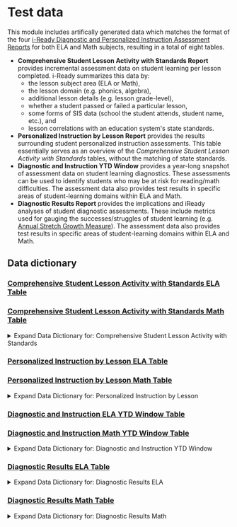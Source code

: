 # Test data

This module includes artifically generated data which matches the format of the four [i-Ready Diagnostic and Personalized Instruction Assessment Reports](https://www.curriculumassociates.com/programs/i-ready-assessment) for both ELA and Math subjects, resulting in a total of eight tables.
- <strong>Comprehensive Student Lesson Activity with Standards Report</strong> provides incremental assessment data on student learning per lesson completed. i-Ready summarizes this data by:
    - the lesson subject area (ELA or Math), 
    - the lesson domain (e.g. phonics, algebra), 
    - additional lesson details (e.g. lesson grade-level), 
    - whether a student passed or failed a particular lesson, 
    - some forms of SIS data (school the student attends, student name, etc.), and
    - lesson correlations with an education system's state standards.
- <strong>Personalized Instruction by Lesson Report</strong> provides the results surrounding student personalized instruction assessments. This table essentially serves as an overview of the <em>Comprehensive Student Lesson Activity with Standards</em> tables, without the matching of state standards.
- <strong>Diagnostic and Instruction YTD Window</strong> provides a year-long snapshot of assessment data on student learning diagnostics. These assessments can be used to identify students who may be at risk for reading/math difficulties. The assessment data also provides test results in specific areas of student-learning domains within ELA and Math. 
- <strong>Diagnostic Results Report</strong> provides the implications and iReady analyses of student diagnostic assessments. These include metrics used for gauging the successes/struggles of student learning (e.g. [Annual Stretch Growth Measure](https://www.curriculumassociates.com/access-and-equity/providing-a-path-to-proficiency-for-every-student)). The assessment data also provides test results in specific areas of student-learning domains within ELA and Math. 

## Data dictionary

### [Comprehensive Student Lesson Activity with Standards ELA Table](https://github.com/microsoft/OpenEduAnalytics/blob/main/modules/Digital_Learning_Apps_and_Platforms/iReady/test_data/test_data/comprehensive_student_lesson_activity_with_standards_ela/ela.csv)
### [Comprehensive Student Lesson Activity with Standards Math Table](https://github.com/microsoft/OpenEduAnalytics/blob/main/modules/Digital_Learning_Apps_and_Platforms/iReady/test_data/test_data/comprehensive_student_lesson_activity_with_standards_math/math.csv)

<details><summary>Expand Data Dictionary for: Comprehensive Student Lesson Activity with Standards</summary>
<p>

|Column Name | Data Type | Description |
|-----------|-----------|-----------|
| Last Name | String | The surname of the student. |
| First Name | String | The given name of the student. |
| Student ID | String | The student ID of the student. |
| Student Grade | String | The grade of the student in the education system (e.g. K, 1, 2). |
| Academic Year | String | The academic year of the student at the time of lesson completion. |
| School | String | The name of the school attended by the student. |
| Subject | String | The subject of the lesson (defaulted to "Reading" or "Math" depending on the table). |
| Domain | String | The domain of the lesson; area of learning in the context of the subject area (i.e. Phonics, Comprehension, High-Frequency Words, Phonological Awareness, Vocabulary, Numbers and Operations, Algebra, Measurement and Data, or Geometry). |
| Lesson Grade | String | The iReady-identified grade-level of the lesson. |
| Lesson Level | String | An indicator ("Early", "Mid", "Late", or "Extra") of how the lesson compares to the student, based on the student's grade and the lesson's grade-level <strong><em>[?? UNSURE DUE TO LACK OF DOCUMENTATION]</strong></em>|
| Lesson ID | String | The iReady ID of the associated lesson. |
| Lesson Name | String | The name of lesson. |
| Lesson Objective | String | The learning objective(s) outlined from the lesson. |
| Completion Date | Date | Date the lesson was completed by the student. |
| Total Time on Lesson (min) | Integer | The total number of minutes the student spent on the lesson. |
| Score | Integer | The final score of the student upon completion of the lesson. |
| Passed or Not Passed | String | An indicator ("Passed" or "Not Passed") of whether the student passed the lesson, based on their score exceeds or fails to meet the lesson-score-threshold. |
| Teacher-Assigned Lesson | String | An indicator ("Y" or "N") of whether the student's teacher assigned the lesson to the student. |
| State Standards | String | An abbreviation of the education system's state standards based on their state of residence (e.g. "CA-ELA"). |
| Type of Standard | String | An indicator ("Direct", "Related", "Partial", or "N/A") of whether the lesson belongs or correlates with state standards. |
| Standard Code | String | An abbreviated code for the state standard, to which the the lesson belongs. |
| Standard Text | String | A more in-depth identification of the specific standard, to which the lesson belongs. |

| [CHANGE PICTURE] Comprehensive Student Lesson Activity with Standards Test Data  | 
|:-------------------------:|
| ![](https://github.com/microsoft/OpenEduAnalytics/blob/main/modules/Digital_Learning_Apps_and_Platforms/Clever/docs/images/test_data_dailypart.png)  |

Notes: 

1) The "Comprehensive Student Lesson Activity with Standards ELA Table" and "Comprehensive Student Lesson Activity with Standards Math Table" have the exact same columns, though the data pertaining to the subject areas differ.

</p>
</details>

### [Personalized Instruction by Lesson ELA Table](https://github.com/microsoft/OpenEduAnalytics/blob/main/modules/Digital_Learning_Apps_and_Platforms/iReady/test_data/test_data/personalized_instruction_by_lesson_ela/ela.csv)
### [Personalized Instruction by Lesson Math Table](https://github.com/microsoft/OpenEduAnalytics/blob/main/modules/Digital_Learning_Apps_and_Platforms/iReady/test_data/test_data/personalized_instruction_by_lesson_math/math.csv)

<details><summary>Expand Data Dictionary for: Personalized Instruction by Lesson</summary>
<p>

|Column Name | Data Type | Description |
|-----------|-----------|-----------|
| Last Name | String | The surname of the student. |
| First Name | String | The given name of the student. |
| Student ID | String | The student ID of the student. |
| Student Grade | String | The grade of the student in the education system (e.g. K, 1, 2). |
| Academic Year | String | The academic year of the student at the time of lesson completion. |
| School | String | The name of the school attended by the student. |
| Subject | String | The subject of the lesson (defaulted to "Reading" or "Math" depending on the table). |
| Domain | String | The domain of the lesson; area of learning in the context of the subject area (i.e. Phonics, Comprehension, High-Frequency Words, Phonological Awareness, Vocabulary, Numbers and Operations, Algebra, Measurement and Data, or Geometry). |
| Lesson Grade | String | The iReady-identified grade-level of the lesson. |
| Lesson Level | String | An indicator ("Early", "Mid", "Late", or "Extra") of how the lesson compares to the student, based on the student's grade and the lesson's grade-level <strong><em>[?? UNSURE DUE TO LACK OF DOCUMENTATION]</strong></em>|
| Lesson ID | String | The iReady ID of the associated lesson. |
| Lesson Name | String | The name of lesson. |
| Lesson Objective | String | The learning objective(s) outlined from the lesson. |
| Lesson Language | String | The language in which the lesson was taught. |
| Completion Date | Date | Date the lesson was completed by the student. |
| Total Time on Lesson (min) | Integer | The total number of minutes the student spent on the lesson. |
| Score | Integer | The final score of the student upon completion of the lesson. |
| Passed or Not Passed | String | An indicator ("Passed" or "Not Passed") of whether the student passed the lesson, based on their score exceeds or fails to meet the lesson-score-threshold. |
| Teacher-Assigned Lesson | String | An indicator ("Y" or "N") of whether the student's teacher assigned the lesson to the student. |

| [CHANGE PICTURE] Personalized Instruction by Lesson Test Data  | 
|:-------------------------:|
| ![](https://github.com/microsoft/OpenEduAnalytics/blob/main/modules/Digital_Learning_Apps_and_Platforms/Clever/docs/images/test_data_resourceusage.png)  |

Notes: 

1) The "Personalized Instruction by Lesson ELA Table" and "Personalized Instruction by Lesson Math Table" have the exact same columns, though the data pertaining to the subject areas differ.

</p>
</details>

### [Diagnostic and Instruction ELA YTD Window Table](https://github.com/microsoft/OpenEduAnalytics/blob/main/modules/Digital_Learning_Apps_and_Platforms/iReady/test_data/test_data/diagnostic_and_instruction_ela_ytd_window/ela.csv)
### [Diagnostic and Instruction Math YTD Window Table](https://github.com/microsoft/OpenEduAnalytics/blob/main/modules/Digital_Learning_Apps_and_Platforms/iReady/test_data/test_data/diagnostic_and_instruction_math_ytd_window/math.csv)

<details><summary>Expand Data Dictionary for: Diagnostic and Instruction YTD Window</summary>
<p>

|Column Name | Data Type | Description |
|-----------|-----------|-----------|
| Last Name | String | The surname of the student. |
| First Name | String | The given name of the student. |
| Student ID | String | The student ID of the student. |
| Enrolled | String | An indicator ("Enrolled" or "Not Enrolled") of whether the student is still enrolled at a school. |
| Student Grade | String | The grade of the student in the education system (e.g. K, 1, 2). |
| Academic Year | String | The academic year of the student at the time of lesson completion. |
| School | String | The name of the school attended by the student. |
| Subject | String | The subject of the lesson (defaulted to "Reading" or "Math" depending on the table). |
| User Name | String | The email of the student. |
| Gender | String |	An indicator ("male" or "female") of the student's gender. |
| Hispanic or Latino | String |	An indicator ("Y" or "N") of whether the student is Hispanic or Latino. |
| Race | String | An indicator of the student's racial demographics. |
| English Language Learner | String | An indicator of whether the student is an English language learner. |
| Special Education | String | An indicator of whether the student is in special education. |
| Economically Disadvantaged | String | An indicator of whether the student is economically disadvantaged. |
| Migrant | String | An indicator of whether the student is a migrant. |
| Class(es) | String | An expression for the class(es) that the student is taking. |
| Class Teacher(s) | String | An expression for the teacher(s) that the student has for their class(es). |
| Report Group(s) | String | An expression for the group(s) that the student is associated with at the time of the report generation. |
| Number of Completed Diagnostics during the time frame | Integer | The total number of diagnostic assessments taken at the time of the report generation. |
| Annual Typical Growth Measure | Integer |	An indicator of the yearly expected typical growth. |
| Annual Stretch Growth Measure | Integer |	An indicator of the yearly expected stretch growth. |
| Diagnostic Gain (Note: negative gains=zero) | Integer | An indicator of the general diagnostic assessment growth seen from the student since the latest-previous diagnostic assessment. |
| Diagnostic: Start Date (x) | Date | The start date of the diagnostic assessment. |
| Diagnostic: Completion Date (x) | Date | The completion date of the diagnostic assessment. |
| Diagnostic: Time on Task (min) (x) | Integer | The total time spent on the diagnostic assessment (in minutes). |
| Diagnostic: Rush Flag (x) | String | An indicator of the rush flag association with the student after completion of the diagnostic assessment. |
| Diagnostic: Overall Scale Score (x) | Integer | The overall resulting scale score of the student from the diagnostic assessment (i.e. considering all subject domain scale scores). |
| Diagnostic: Overall Placement (x) | String | The overall resulting i-Ready-identified placement of the student from the diagnostic assessment (i.e. considering all subject domain scale scores). |
| Diagnostic: Percentile (x) | Integer | The percentile associated with the student from the diagnostic assessment results. |
| Diagnostic: Overall Relative Placement (x) | String | The overall resulting i-Ready-identified relative placement of the student from the diagnostic assessment (i.e. considering all subject domain scale scores). |
| Diagnostic: Tier (x) | String | The tier associated with the student from the diagnostic assessment results. |
| xxxxx | xxxxx | xxxxx |
| Diagnostic: (_) Measure (x) | String | The overall Lexile or Quantile measure (depending on whether the ELA or Math table, respectively) of the student, based on those diagnostic assessment results. |
| Diagnostic: (_) Range (x) | String | The overall Lexile or Quantile range (depending on whether the ELA or Math table, respectively) of the student, based on those diagnostic assessment results. |
| Diagnostic: Grouping (x) | String | The grouping of the student, based on those diagnostic assessment results.  |
| Diagnostic: Language (x) | String | The language in which the student took the diagnostic assessment. |
| Diagnostic: <strong>(Subject Domain)</strong> Scale Score (x) | Integer | The resulting scale score of the student, in that particular subject domain from the diagnostic assessment. |
| Diagnostic: <strong>(Subject Domain)</strong> Placement (x) | String | The resulting i-Ready-identified placement of the student, in that particular subject domain from the diagnostic assessment. |
| Diagnostic: <strong>(Subject Domain)</strong> Relative Placement (x) | String | The resulting i-Ready-identified relative placement of the student, in that particular subject domain from the diagnostic assessment. |
| xxxxx | xxxxx | xxxxx |
| Instruction: <strong>(Subject Domain)</strong> Lessons Passed | Integer | The total number of lessons passed by the student, in that subject domain (or overall). |
| Instruction: <strong>(Subject Domain)</strong> Lessons Not Passed | Integer | The total number of lessons not passed by the student, in that subject domain (or overall). |
| Instruction: <strong>(Subject Domain)</strong> Lessons Completed | Integer | The total number of lessons completed by the student, in that subject domain (or overall). |
| Instruction: <strong>(Subject Domain)</strong> Pass Rate (\%) | Integer | The total pass rate percentage of the student in lessons related to that subject domain (or overall).  |
| Instruction: <strong>(Subject Domain)</strong> Time on Task (min) | Integer | The total time, in minutes, spent on the lesson in that subject domain (or overall). |

| [CHANGE PICTURE] Diagnostic and Instruction YTD Window Test Data  | 
|:-------------------------:|
| ![](https://github.com/microsoft/OpenEduAnalytics/blob/main/modules/Digital_Learning_Apps_and_Platforms/Clever/docs/images/test_data_resourceusage.png)  |

Notes: 

1) Rows in the table marked with "xxxxx" for their section indicate a separate section of the table where column sections are grouped together.
2) Anything in the above table marked with (x) indicates that the "x" is either replaced with "Most Recent", "1", "2", "3", "4", or "5". 
    - There is a section columns corresponding to each diagnostic assessment indicator.
2) Anything in the above table marked with (\_) indicates that the "\_" is either replaced with "Lexile" or "Quantile" depending on the ELA or Math table, respectively.
3) Anything in the above table marked with <strong>(Subject Domain)</strong> indicates that the entire parenthesis is to be replaced with one of the two sets of domains (the ELA table corresponds with the first set, and the Math table corresponds with the second set):
    - Phonological Awareness, Phonics, High-Frequency Words, Vocabulary, Reading Comprehension: Literature, and Reading Comprehension: Informational Text.
    - Number and Operations, Algebra and Algebraic Thinking, Measurement and Data, and Geometry.
4) With the last "Instruction:" section of columns (outlined above) both tables include an "Overall" section, which precedes the breakdown of subject domains.

</p>
</details>

### [Diagnostic Results ELA Table](https://github.com/microsoft/OpenEduAnalytics/blob/main/modules/Digital_Learning_Apps_and_Platforms/iReady/test_data/test_data/diagnostic_results_ela/ela.csv)

<details><summary>Expand Data Dictionary for: Diagnostic Results ELA</summary>
<p>

|Column Name | Data Type | Description |
|-----------|-----------|-----------|
| Last Name | String | The surname of the student. |
| First Name | String | The given name of the student. |
| Student ID | String | The student ID of the student. |
| Student Grade | String | The grade of the student in the education system (e.g. K, 1, 2). |
| Academic Year | String | The academic year of the student at the time of lesson completion. |
| School | String | The name of the school attended by the student. |
| Start Date | Date | Date the diagnostic assessment was started by the student. |
| Completion Date | Date | Date the diagnostic assessment was completed by the student. |
| Diagnostic used to establish Growth Measures (Y/N) | String |	An indicator ("Y" or "N") of whether the diagnostic assessment is used to establish growth measures of the student. |
| Most Recent Diagnostic (Y/N) | String | An indicator ("Y" or "N") of whether that particular diagnostic assessment was the most recent diagnostic assessment taken by the student.  |
| Duration (min) | Integer | The total number of minutes the student spent on the diagnostic test. |
| Rush Flag | String | An indicator of the rush flag association with the student after completion of the diagnostic assessment. |
| Overall Scale Score | Integer | The overall resulting scale score of the student from the diagnostic assessment (i.e. considering all subject domain scale scores). |
| Overall Placement | String | The overall resulting i-Ready-identified placement of the student from the diagnostic assessment (i.e. considering all subject domain scale scores). |
| Overall Relative Placement | String | The overall resulting i-Ready-identified relative placement of the student from the diagnostic assessment (i.e. considering all subject domain scale scores). |
| Percentile | Integer | The percentile associated with the student from the diagnostic assessment results. |
| Grouping | String | The grouping of the student, based on those diagnostic assessment results. |
| Lexile Measure | String | The overall Lexile measure of the student, based on those diagnostic assessment results. |
| Lexile Range | String |	The overall Lexile range of the student, based on those diagnostic assessment results. |
| <strong>(Subject Domain)</strong> Scale Score | Integer |	The resulting scale score of the student, in that particular subject domain from the diagnostic assessment. |
| <strong>(Subject Domain)</strong> Placement | String | The resulting i-Ready-identified placement of the student, in that particular subject domain from the diagnostic assessment. |
| <strong>(Subject Domain)</strong> Relative Placement | String | The resulting i-Ready-identified relative placement of the student, in that particular subject domain from the diagnostic assessment. |
| Diagnostic Language | String | The language in which the student took the diagnostic assessment. |
| Annual Typical Growth Measure | Integer |	An indicator of the yearly expected typical growth. |
| Annual Stretch Growth Measure | Integer |	An indicator of the yearly expected stretch growth. |
| Mid On Grade Level Scale Score | Integer | An indicator of the median grade level scale score. |
| Reading Difficulty Indicator (Y/N) |  | An indicator ("Y" or "N") of whether the student has been flagged by i-Ready for having difficulties with reading. |

| [CHANGE PICTURE] Diagnostic Results ELA Test Data  | 
|:-------------------------:|
| ![](https://github.com/microsoft/OpenEduAnalytics/blob/main/modules/Digital_Learning_Apps_and_Platforms/Clever/docs/images/test_data_resourceusage.png)  |

Notes:

1) Anything in the above table marked with <strong>(Subject Domain)</strong> indicates that the entire parenthesis is to be replaced with the following set of subject domains:
    - Phonological Awareness, Phonics, High-Frequency Words, Vocabulary, Reading Comprehension: Literature, and Reading Comprehension: Informational Text.
    
</p>
</details>

### [Diagnostic Results Math Table](https://github.com/microsoft/OpenEduAnalytics/blob/main/modules/Digital_Learning_Apps_and_Platforms/iReady/test_data/test_data/diagnostic_results_math/math.csv)

<details><summary>Expand Data Dictionary for: Diagnostic Results Math</summary>
<p>

|Column Name | Data Type | Description |
|-----------|-----------|-----------|
| Last Name | String | The surname of the student. |
| First Name | String | The given name of the student. |
| Student ID | String | The student ID of the student. |
| Student Grade | String | The grade of the student in the education system (e.g. K, 1, 2). |
| Academic Year | String | The academic year of the student at the time of lesson completion. |
| School | String | The name of the school attended by the student. |
| Start Date | Date | Date the diagnostic assessment was started by the student. |
| Completion Date | Date | Date the diagnostic assessment was completed by the student. |
| Diagnostic used to establish Growth Measures (Y/N) | String |	An indicator ("Y" or "N") of whether the diagnostic assessment is used to establish growth measures of the student. |
| Most Recent Diagnostic (Y/N) | String | An indicator ("Y" or "N") of whether that particular diagnostic assessment was the most recent diagnostic assessment taken by the student.  |
| Duration (min) | Integer | The total number of minutes the student spent on the diagnostic test. |
| Rush Flag | String | An indicator of the rush flag association with the student after completion of the diagnostic assessment. |
| Overall Scale Score | Integer | The overall resulting scale score of the student from the diagnostic assessment (i.e. considering all subject domain scale scores). |
| Overall Placement | String | The overall resulting i-Ready-identified placement of the student from the diagnostic assessment (i.e. considering all subject domain scale scores). |
| Overall Relative Placement | String | The overall resulting i-Ready-identified relative placement of the student from the diagnostic assessment (i.e. considering all subject domain scale scores). |
| Percentile | Integer | The percentile associated with the student from the diagnostic assessment results. |
| Grouping | String | The grouping of the student, based on those diagnostic assessment results. |
| Lexile Measure | String | The overall Lexile measure of the student, based on those diagnostic assessment results. |
| Lexile Range | String |	The overall Lexile range of the student, based on those diagnostic assessment results. |
| <strong>(Subject Domain)</strong> Scale Score | Integer |	The resulting scale score of the student, in that particular subject domain from the diagnostic assessment. |
| <strong>(Subject Domain)</strong> Placement | String | The resulting i-Ready-identified placement of the student, in that particular subject domain from the diagnostic assessment. |
| <strong>(Subject Domain)</strong> Relative Placement | String | The resulting i-Ready-identified relative placement of the student, in that particular subject domain from the diagnostic assessment. |
| Diagnostic Language | String | The language in which the student took the diagnostic assessment. |
| Annual Typical Growth Measure | Integer |	An indicator of the yearly expected typical growth. |
| Annual Stretch Growth Measure | Integer |	An indicator of the yearly expected stretch growth. |
| Mid On Grade Level Scale Score | Integer | An indicator of the median grade level scale score. |

| [CHANGE PICTURE] Diagnostic Results Math Test Data  | 
|:-------------------------:|
| ![](https://github.com/microsoft/OpenEduAnalytics/blob/main/modules/Digital_Learning_Apps_and_Platforms/Clever/docs/images/test_data_resourceusage.png)  |

Notes:

1) Anything in the above table marked with <strong>(Subject Domain)</strong> indicates that the entire parenthesis is to be replaced with the following set of subject domains:
    - Number and Operations, Algebra and Algebraic Thinking, Measurement and Data, and Geometry.
   
</p>
</details>
